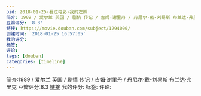 ```yaml
---
pid: 2018-01-25-看过电影-我的左脚
简介: 1989 / 爱尔兰 英国 / 剧情 传记 / 吉姆·谢里丹 / 丹尼尔·戴-刘易斯 布兰达·弗里克
豆瓣评分: '8.3'
链接: https://movie.douban.com/subject/1294000/
创建时间: '2018-01-25 16:57:05'
我的评分:
标签:
评论:
tags: [douban]
categories: [timeline]
---
```

简介:1989 / 爱尔兰 英国 / 剧情 传记 / 吉姆·谢里丹 / 丹尼尔·戴-刘易斯 布兰达·弗里克
豆瓣评分:8.3
[链接](https://movie.douban.com/subject/1294000/)
我的评分:
标签:
评论:

